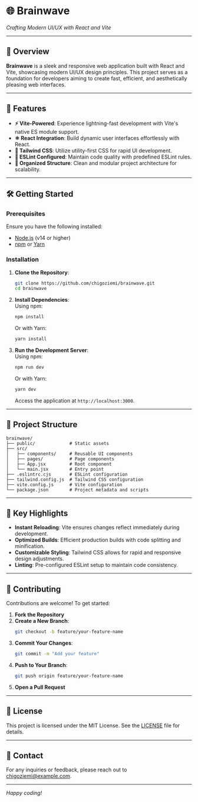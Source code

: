 
# 🌐 **Brainwave**  
*Crafting Modern UI/UX with React and Vite*

---

## 🎨 **Overview**  
**Brainwave** is a sleek and responsive web application built with React and Vite, showcasing modern UI/UX design principles. This project serves as a foundation for developers aiming to create fast, efficient, and aesthetically pleasing web interfaces.

---

## 🚀 **Features**  
- **⚡️ Vite-Powered**: Experience lightning-fast development with Vite's native ES module support.  
- **⚛️ React Integration**: Build dynamic user interfaces effortlessly with React.  
- **🎨 Tailwind CSS**: Utilize utility-first CSS for rapid UI development.  
- **🔧 ESLint Configured**: Maintain code quality with predefined ESLint rules.  
- **📂 Organized Structure**: Clean and modular project architecture for scalability.  

---

## 🛠️ **Getting Started**  

### Prerequisites  
Ensure you have the following installed:  
- [Node.js](https://nodejs.org/) (v14 or higher)  
- [npm](https://www.npmjs.com/) or [Yarn](https://yarnpkg.com/)  

### Installation  
1. **Clone the Repository**:  
   ```bash
   git clone https://github.com/chigoziemi/brainwave.git
   cd brainwave
   ```  
2. **Install Dependencies**:  
   Using npm:  
   ```bash
   npm install
   ```  
   Or with Yarn:  
   ```bash
   yarn install
   ```  
3. **Run the Development Server**:  
   Using npm:  
   ```bash
   npm run dev
   ```  
   Or with Yarn:  
   ```bash
   yarn dev
   ```  
   Access the application at `http://localhost:3000`.  

---

## 📂 **Project Structure**  
```plaintext
brainwave/
├── public/             # Static assets
├── src/
│   ├── components/     # Reusable UI components
│   ├── pages/          # Page components
│   ├── App.jsx         # Root component
│   └── main.jsx        # Entry point
├── .eslintrc.cjs       # ESLint configuration
├── tailwind.config.js  # Tailwind CSS configuration
├── vite.config.js      # Vite configuration
└── package.json        # Project metadata and scripts
```

---

## 🌟 **Key Highlights**  
- **Instant Reloading**: Vite ensures changes reflect immediately during development.  
- **Optimized Builds**: Efficient production builds with code splitting and minification.  
- **Customizable Styling**: Tailwind CSS allows for rapid and responsive design adjustments.  
- **Linting**: Pre-configured ESLint setup to maintain code consistency.  

---

## 🤝 **Contributing**  
Contributions are welcome! To get started:  
1. **Fork the Repository**  
2. **Create a New Branch**:  
   ```bash
   git checkout -b feature/your-feature-name
   ```  
3. **Commit Your Changes**:  
   ```bash
   git commit -m "Add your feature"
   ```  
4. **Push to Your Branch**:  
   ```bash
   git push origin feature/your-feature-name
   ```  
5. **Open a Pull Request**  

---

## 📜 **License**  
This project is licensed under the MIT License. See the [LICENSE](LICENSE) file for details.

---

## 📧 **Contact**  
For any inquiries or feedback, please reach out to [chigoziemi@example.com](mailto:chigoziem@pematrix.com).

---

*Happy coding!*
